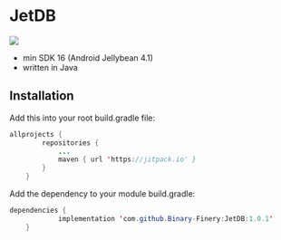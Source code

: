 # JetDB
[![](https://jitpack.io/v/Binary-Finery/JetDB.svg)](https://jitpack.io/#Binary-Finery/JetDB)

- min SDK 16 (Android Jellybean 4.1)
- written in Java

## Installation

Add this into your root build.gradle file:

```java
allprojects {
		repositories {
			...
			maven { url 'https://jitpack.io' }
		}
	}
```

Add the dependency to your module build.gradle:

```java
dependencies {
	        implementation 'com.github.Binary-Finery:JetDB:1.0.1'
	}
```


